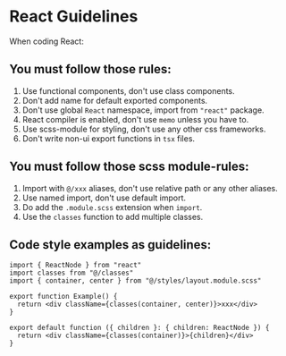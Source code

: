 # React Guidelines

When coding React:

## You must follow those rules:

1. Use functional components, don't use class components.
2. Don't add name for default exported components.
3. Don't use global `React` namespace, import from `"react"` package.
4. React compiler is enabled, don't use `memo` unless you have to.
5. Use scss-module for styling, don't use any other css frameworks.
6. Don't write non-ui export functions in `tsx` files.

## You must follow those scss module-rules:

1. Import with `@/xxx` aliases, don't use relative path or any other aliases.
2. Use named import, don't use default import.
3. Do add the `.module.scss` extension when `import`.
4. Use the `classes` function to add multiple classes.

## Code style examples as guidelines:

```tsx
import { ReactNode } from "react"
import classes from "@/classes"
import { container, center } from "@/styles/layout.module.scss"

export function Example() {
  return <div className={classes(container, center)}>xxx</div>
}

export default function ({ children }: { children: ReactNode }) {
  return <div className={classes(container)}>{children}</div>
}
```
